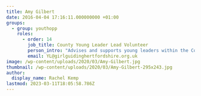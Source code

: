 ```yaml
---
title: Amy Gilbert
date: 2016-04-04 17:16:11.000000000 +01:00
groups:
  - group: youthopp
    roles:
      - order: 14
        job_title: County Young Leader Lead Volunteer
        person_intro: "Advises and supports young leaders within the County "
        email: YL@girlguidinghertfordshire.org.uk
image: /wp-content/uploads/2020/03/Amy-Gilbert.jpg
thumbnail: /wp-content/uploads/2020/03/Amy-Gilbert-295x243.jpg
author:
  display_name: Rachel Kemp
lastmod: 2023-03-11T18:05:58.786Z
---
```

